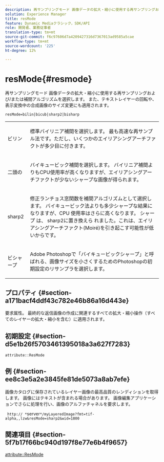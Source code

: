 ```yaml
---
description: 再サンプリングモード 画像データの拡大・縮小に使用する再サンプリングおよび/または補間アルゴリズムを選択します。 また、テキストレイヤーの回転や、表示変換中の合成画像のサイズ変更にも適用されます。
solution: Experience Manager
title: resMode
feature: Dynamic Mediaクラシック，SDK/API
role: 開発者、業務従事者
translation-type: tm+mt
source-git-commit: f6c97606d7a4209427316d7367013ad9585a5cae
workflow-type: tm+mt
source-wordcount: '225'
ht-degree: 12%

---
```



# resMode{#resmode}

再サンプリングモード 画像データの拡大・縮小に使用する再サンプリングおよび/または補間アルゴリズムを選択します。 また、テキストレイヤーの回転や、表示変換中の合成画像のサイズ変更にも適用されます。

`resMode=bilin|bicub|sharp2|bisharp`

<table id="table_FD658AC521E24EB9ADBB87F98549BC3B"> 
 <tbody> 
  <tr> 
   <td colname="col1"> <p> <span class="codeph"> ビリン  </span> </p> </td> 
   <td colname="col2"> <p>標準バイリニア補間を選択します。 最も高速な再サンプル法です。ただし、いくつかのエイリアシングアーチファクトが多少目に付きます。 </p> </td> 
  </tr> 
  <tr> 
   <td colname="col1"> <p> <span class="codeph"> 二頭の  </span> </p> </td> 
   <td colname="col2"> <p>バイキュービック補間を選択します。 バイリニア補間よりもCPU使用率が高くなりますが、エイリアシングアーチファクトが少ないシャープな画像が得られます。 </p> </td> 
  </tr> 
  <tr> 
   <td colname="col1"> <p> <span class="codeph"> sharp2  </span> </p> </td> 
   <td colname="col2"> <p>修正ランチョス窓関数を補間アルゴリズムとして選択します。 バイキュービック法よりも多少シャープな結果になりますが、CPU 使用率はさらに高くなります。<span class="codeph"> シャープ </span> は、 <span class="codeph"> sharp2に置き換えら </span>れました。これは、エイリアシングアーチファクト(Moiré)を引き起こす可能性が低いからです。 </p> </td> 
  </tr> 
  <tr> 
   <td colname="col1"> <p> <span class="codeph"> ビシャープ  </span> </p> </td> 
   <td colname="col2"> <p>Adobe Photoshopで「バイキュービックシャープ」と呼ばれる、画像サイズを小さくするためのPhotoshopの初期設定のリサンプラを選択します。 </p> </td> 
  </tr> 
 </tbody> 
</table>

## プロパティ {#section-a171bacf4ddf43c782e46b86a16d443e}

要求属性。 最終的な返信画像の作成に関連するすべての拡大・縮小操作（すべてのレイヤーの拡大・縮小を含む）に適用されます。

## 初期設定 {#section-d5e1b26f5703461395018a3a627f7283}

`attribute::ResMode`

## 例 {#section-ee8c3e5a2e3845fe81de5073a8ab7efe}

画像カタログに保存されているレイヤー画像の最高品質のレンディションを取得します。 画像にはテキストが含まれる場合があります。 画像編集アプリケーションでさらに処理を行い、画像のアルファチャネルを要求します。

` http:// *`server`*/myLayeredImage?fmt=tif-alpha,,lzw&resMode=sharp2&wid=1800`

## 関連項目 {#section-5f7b17f66bc940d197f8e77e6b4f9657}

[attribute::ResMode](../../../../../is-api/image-catalog/image-serving-api-ref/c-image-catalog-reference/c-attributes-reference/r-is-cat-resmode.md#reference-609095ef568743a086f28d87c54dafa2)
